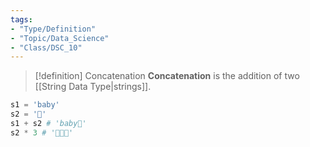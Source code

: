 ```yaml
---
tags:
- "Type/Definition"
- "Topic/Data_Science"
- "Class/DSC_10"
---
```


> [!definition] Concatenation
> **Concatenation** is the addition of two [[String Data Type|strings]].  

```python
s1 = 'baby'
s2 = '🐼'
s1 + s2 # 'baby🐼'
s2 * 3 # '🐼🐼🐼'
```
